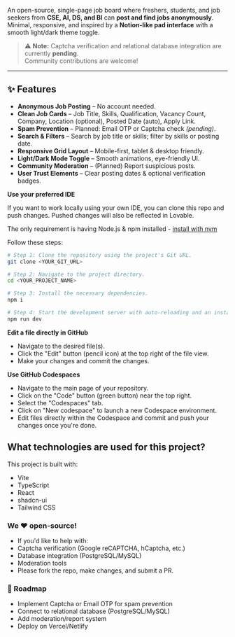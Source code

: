 An open-source, single-page job board where freshers, students, and job seekers from **CSE, AI, DS, and BI** can **post and find jobs anonymously**.  
Minimal, responsive, and inspired by a **Notion-like pad interface** with a smooth light/dark theme toggle.  

> ⚠️ **Note:** Captcha verification and relational database integration are currently **pending**.  
> Community contributions are welcome!

---

## ✨ Features

- **Anonymous Job Posting** – No account needed.  
- **Clean Job Cards** – Job Title, Skills, Qualification, Vacancy Count, Company, Location (optional), Posted Date (auto), Apply Link.  
- **Spam Prevention** – Planned: Email OTP or Captcha check *(pending)*.  
- **Search & Filters** – Search by job title or skills; filter by skills or posting date.  
- **Responsive Grid Layout** – Mobile-first, tablet & desktop friendly.  
- **Light/Dark Mode Toggle** – Smooth animations, eye-friendly UI.  
- **Community Moderation** – (Planned) Report suspicious posts.  
- **User Trust Elements** – Clear posting dates & optional verification badges.

**Use your preferred IDE**

If you want to work locally using your own IDE, you can clone this repo and push changes. Pushed changes will also be reflected in Lovable.

The only requirement is having Node.js & npm installed - [install with nvm](https://github.com/nvm-sh/nvm#installing-and-updating)

Follow these steps:

```sh
# Step 1: Clone the repository using the project's Git URL.
git clone <YOUR_GIT_URL>

# Step 2: Navigate to the project directory.
cd <YOUR_PROJECT_NAME>

# Step 3: Install the necessary dependencies.
npm i

# Step 4: Start the development server with auto-reloading and an instant preview.
npm run dev
```

**Edit a file directly in GitHub**

- Navigate to the desired file(s).
- Click the "Edit" button (pencil icon) at the top right of the file view.
- Make your changes and commit the changes.

**Use GitHub Codespaces**

- Navigate to the main page of your repository.
- Click on the "Code" button (green button) near the top right.
- Select the "Codespaces" tab.
- Click on "New codespace" to launch a new Codespace environment.
- Edit files directly within the Codespace and commit and push your changes once you're done.

## What technologies are used for this project?

This project is built with:

- Vite
- TypeScript
- React
- shadcn-ui
- Tailwind CSS


### We ❤️ open-source!
- If you'd like to help with:
- Captcha verification (Google reCAPTCHA, hCaptcha, etc.)
- Database integration (PostgreSQL/MySQL)
- Moderation tools
- Please fork the repo, make changes, and submit a PR.


### 🌟 Roadmap
 - Implement Captcha or Email OTP for spam prevention
 - Connect to relational database (PostgreSQL/MySQL)
 - Add moderation/report system
 - Deploy on Vercel/Netlify


